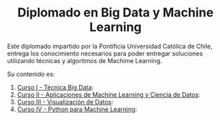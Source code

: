 <h1 align="center">Diplomado en Big Data y Machine Learning</h1>
<p>Este diplomado impartido por la Pontificia Universidad Católica de Chile, entrega los conocimiento necesarios para poder entregar soluciones utilizando técnicas y algoritmos de Machime Learning.</p>
<p>Su contenido es:</p>
<p>
  <ol>
    <li><a href="#">Curso I - Técnica Big Data</a>:</li>
    <li><a href="#">Curso II - Aplicaciones de Machine Learning y Ciencia de Datos</a>:</li>
    <li><a href="#">Curso III - Visualización de Datos</a>:</li>
    <li><a href="#">Curso IV - Python para Machine Learning</a>:</li>
  </ol>
</p>
